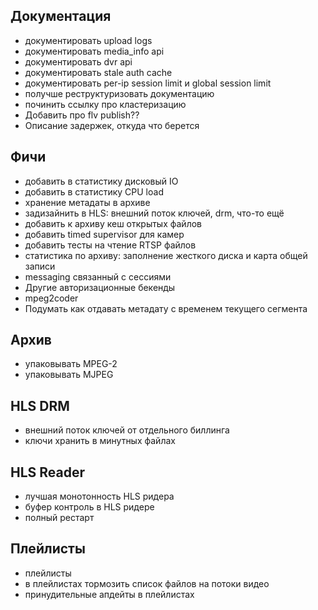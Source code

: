 Документация
------------

* документировать upload logs
* документировать media_info api
* документировать dvr api
* документировать stale auth cache
* документировать per-ip session limit и global session limit
* получше реструктуризовать документацию
* починить ссылку про кластеризацию
* Добавить про flv publish??
* Описание задержек, откуда что берется

Фичи
----

* добавить в статистику дисковый IO
* добавить в статистику CPU load
* хранение метадаты в архиве
* задизайнить в HLS: внешний поток ключей, drm, что-то ещё
* добавить к архиву кеш открытых файлов
* добавить timed supervisor для камер
* добавить тесты на чтение RTSP файлов
* статистика по архиву: заполнение жесткого диска и карта общей записи
* messaging связанный с сессиями
* Другие авторизационные бекенды
* mpeg2coder
* Подумать как отдавать метадату с временем текущего сегмента

Архив
-----

* упаковывать MPEG-2
* упаковывать MJPEG

HLS DRM
-------

* внешний поток ключей от отдельного биллинга
* ключи хранить в минутных файлах

HLS Reader
---------
* лучшая монотонность HLS ридера
* буфер контроль в HLS ридере
* полный рестарт

Плейлисты
---------
* плейлисты
* в плейлистах тормозить список файлов на потоки видео
* принудительные апдейты в плейлистах

